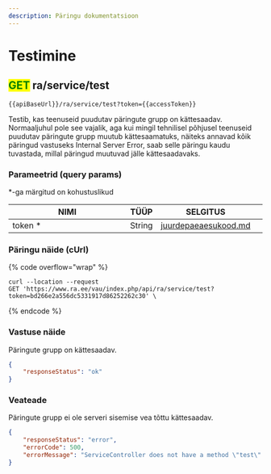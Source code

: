 ```yaml
---
description: Päringu dokumentatsioon
---
```


# Testimine

## <mark style="color:green;">GET</mark> ra/service/test

```
{{apiBaseUrl}}/ra/service/test?token={{accessToken}}
```

Testib, kas teenuseid puudutav päringute grupp on kättesaadav. Normaaljuhul pole see vajalik, aga kui mingil tehnilisel põhjusel teenuseid puudutav päringute grupp muutub kättesaamatuks, näiteks annavad kõik päringud vastuseks Internal Server Error, saab selle päringu kaudu tuvastada, millal päringud muutuvad jälle kättesaadavaks.

### Parameetrid (query params)

\*-ga märgitud on kohustuslikud

<table><thead><tr><th width="248">NIMI</th><th>TÜÜP</th><th>SELGITUS</th><th data-hidden></th></tr></thead><tbody><tr><td>token *</td><td>String</td><td><a data-mention href="../../juurdepaeaesukood.md">juurdepaeaesukood.md</a></td><td></td></tr></tbody></table>

### Päringu näide (cUrl)

{% code overflow="wrap" %}
```shell
curl --location --request 
GET 'https://www.ra.ee/vau/index.php/api/ra/service/test?token=bd266e2a556dc5331917d86252262c30' \
```
{% endcode %}

### Vastuse näide

Päringute grupp on kättesaadav.

```json
{
    "responseStatus": "ok"
}
```

### Veateade

Päringute grupp ei ole serveri sisemise vea tõttu kättesaadav.

```json
{
    "responseStatus": "error",
    "errorCode": 500,
    "errorMessage": "ServiceController does not have a method \"test\"."
}
```
